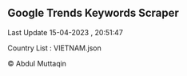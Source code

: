 

## Google Trends Keywords Scraper 
 
Last Update 15-04-2023 , 20:51:47

Country List :
VIETNAM.json



© Abdul Muttaqin 
